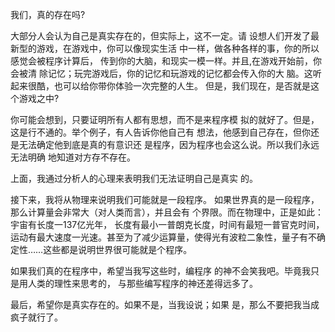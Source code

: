 我们，真的存在吗?

大部分人会认为自己是真实存在的，但实际上，这不一定。请
设想人们开发了最新型的游戏，在游戏中，你可以像现实生活
中一样，做各种各样的事，你的所以感觉会被程序计算后，
传到你的大脑，和现实一模一样。并且,在游戏开始前，你会被清
除记忆；玩完游戏后，你的记忆和玩游戏的记忆都会传入你的大
脑。这听起来很酷，也可以给你带你体验一次完整的人生。
但是，我们现在，是否就是这个游戏之中?

你可能会想到，只要证明所有人都有思想，而不是来程序模
拟的就好了。但是，这是行不通的。举个例子，有人告诉你他自己有
想法，他感到自己存在，但你还是无法确定他到底是真的有意识还
是程序，因为程序也会这么说。所以我们永远无法明确
地知道对方存不存在。

上面，我通过分析人的心理来表明我们无法证明自己是真实
的。

接下来，我将从物理来说明我们可能就是一段程序。
如果世界真的是一段程序，那么计算量会非常大（对人类而言），并且会有
个界限。而在物理中，正是如此：宇宙有长度一137亿光年，
长度有最小一普朗克长度，时间有最短一普官克时间，
运动有最大速度一光速。甚至为了减少运算量，使得光有波粒二象性，量子有不确
定性……这些都是说明世界很可能就是个程序。

如果我们真的在程序中，希望当我写这些时，编程序
的神不会笑我吧。毕竟我只是用人类的理性来思考的，
与那些编写程序的神还差得远多了。

最后，希望你是真实存在的。如果不是，当我设说；如果
是，那么不要把我当成疯子就行了。
